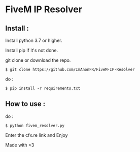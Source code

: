 # FiveM IP Resolver

## Install :

Install python 3.7 or higher.

Install pip if it's not done.

git clone or download the repo.
```
$ git clone https://github.com/ImAnonFR/FiveM-IP-Resolver
```

do :
```
$ pip install -r requirements.txt
```

## How to use :

do :
```
$ python fivem_resolver.py
```

Enter the cfx.re link and Enjoy 

Made with <3
